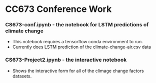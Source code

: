 # CC673 Conference Work

### CS673-conf.ipynb - the notebook for LSTM predictions of climate change
- This notebook requires a tensorflow conda environment to run.
- Currently does LSTM prediction of the climate-change-air.csv data

### CS673-Project2.ipynb - the interactive notebook
- Shows the interactive form for all of the climage change factors datasets.
